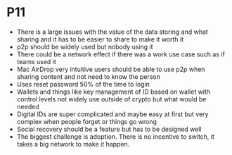 # P11

* There is a large issues with the value of the data storing and what sharing and it has to be easier to share to make it worth it
* p2p should be widely used but nobody using it
* There could be a network effect if there was a work use case such as if teams used it
* Mac AirDrop very intuitive users should be able to use p2p when sharing content and not need to know the person
* Uses reset password 50% of the time to login
* Wallets and things like key management of ID based on wallet with control levels not widely use outside of crypto but what would be needed
* Digital IDs are super complicated and maybe easy at first but very complex when people forget or things go wrong
* Social recovery should be a feature but has to be designed well
* The biggest challenge is adoption. There is no incentive to switch, it takes a big network to make it happen.

